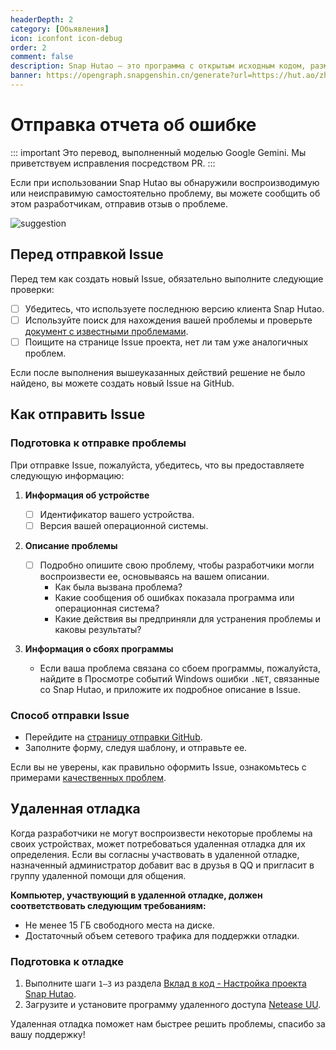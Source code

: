 ```yaml
---
headerDepth: 2
category: [Объявления]
icon: iconfont icon-debug
order: 2
comment: false
description: Snap Hutao — это программа с открытым исходным кодом, размещенная на GitHub. Мы также используем функцию GitHub Issues для сбора отзывов о проблемах. Вы можете отправлять отчеты о проблемах через GitHub Issues.
banner: https://opengraph.snapgenshin.cn/generate?url=https://hut.ao/zh/statements/bug-report.html
---
```


# Отправка отчета об ошибке

::: important
Это перевод, выполненный моделью Google Gemini. Мы приветствуем исправления посредством PR.
:::

Если при использовании Snap Hutao вы обнаружили воспроизводимую или неисправимую самостоятельно проблему, вы можете сообщить об этом разработчикам, отправив отзыв о проблеме.

![suggestion](https://img.alicdn.com/imgextra/i3/1797064093/O1CN01jXBMbe1g6du15k9kx_!!1797064093.jpg_.webp)

## Перед отправкой Issue

Перед тем как создать новый Issue, обязательно выполните следующие проверки:

- [ ] Убедитесь, что используете последнюю версию клиента Snap Hutao.
- [ ] Используйте поиск для нахождения вашей проблемы и проверьте [документ с известными проблемами](../advanced/known-issue.md).
- [ ] Поищите на странице Issue проекта, нет ли там уже аналогичных проблем.

Если после выполнения вышеуказанных действий решение не было найдено, вы можете создать новый Issue на GitHub.

## Как отправить Issue

### Подготовка к отправке проблемы

При отправке Issue, пожалуйста, убедитесь, что вы предоставляете следующую информацию:

1. **Информация об устройстве**

   - [ ] Идентификатор вашего устройства.
   - [ ] Версия вашей операционной системы.

2. **Описание проблемы**

   - [ ] Подробно опишите свою проблему, чтобы разработчики могли воспроизвести ее, основываясь на вашем описании.
     - Как была вызвана проблема?
     - Какие сообщения об ошибках показала программа или операционная система?
     - Какие действия вы предприняли для устранения проблемы и каковы результаты?

3. **Информация о сбоях программы**

   - Если ваша проблема связана со сбоем программы, пожалуйста, найдите в Просмотре событий Windows ошибки `.NET`, связанные со Snap Hutao, и приложите их подробное описание в Issue.

### Способ отправки Issue

- Перейдите на [страницу отправки GitHub](https://github.com/DGP-Studio/Snap.Hutao/issues/new/choose).
- Заполните форму, следуя шаблону, и отправьте ее.

Если вы не уверены, как правильно оформить Issue, ознакомьтесь с примерами [качественных проблем](https://github.com/DGP-Studio/Snap.Hutao/issues?q=is%3Aissue%20label%3A%E4%BC%98%E8%B4%A8%E9%97%AE%E9%A2%98).

## Удаленная отладка

Когда разработчики не могут воспроизвести некоторые проблемы на своих устройствах, может потребоваться удаленная отладка для их определения. Если вы согласны участвовать в удаленной отладке, назначенный администратор добавит вас в друзья в QQ и пригласит в группу удаленной помощи для общения.

**Компьютер, участвующий в удаленной отладке, должен соответствовать следующим требованиям:**

- Не менее 15 ГБ свободного места на диске.
- Достаточный объем сетевого трафика для поддержки отладки.

### Подготовка к отладке

1. Выполните шаги `1–3` из раздела [Вклад в код - Настройка проекта Snap Hutao](../development/contribute.md#设置-snaphutao-项目).
2. Загрузите и установите программу удаленного доступа [Netease UU](https://uuyc.163.com/).

Удаленная отладка поможет нам быстрее решить проблемы, спасибо за вашу поддержку!
